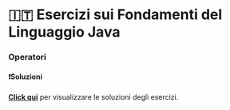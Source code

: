 # 🇮🇹 Esercizi sui Fondamenti del Linguaggio Java
### Operatori


#### ❗️Soluzioni
**[Click qui](https://github.com/Learning-Projects-Examples/Java21_Learning-Java-Junior-Developer-Interview/blob/main/src/main/java/org/learning/C01_LanguageFundamentals/Solutions/S02_Operators.java)** per visualizzare le soluzioni degli esercizi.